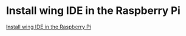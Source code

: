 # Install wing IDE in the Raspberry Pi
[Install wing IDE in the Raspberry Pi](https://aiwithcloud.com/?p=1655)